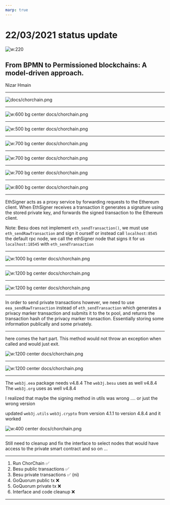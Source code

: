 ```yaml
---
marp: true
---
```



# 22/03/2021 status update

![w:220](docs/unicam.jpg)
## From BPMN to Permissioned blockchains: A model-driven approach.

Nizar Hmain

---


![docs/chorchain.png](docs/nyarticle.png)

---

![w:600 bg center docs/chorchain.png](docs/consensys_update.png)



---

![w:500 bg center docs/chorchain.png](docs/branches.png)

---


![w:700 bg center docs/chorchain.png](docs/node_perms.png)


---

![w:700 bg center docs/chorchain.png](docs/account_perms.png)

---

![w:700 bg center docs/chorchain.png](docs/OrionNodes.png)

---

![w:800 bg center docs/chorchain.png](docs/PrivateTransactionProcessing.png)

---

EthSigner acts as a proxy service by forwarding requests to the Ethereum client. When EthSigner receives a transaction it generates a signature using the stored private key, and forwards the signed transaction to the Ethereum client.

Note: Besu does not implement `eth_sendTransaction()`, we must use `eth_sendRawTransaction` and sign it ourself or instead call `localhost:8545` the default rpc node, we call the ethSigner node that signs it for us `localhost:18545` with `eth_sendTransaction`

---

![w:1000 bg center docs/chorchain.png](docs/ethsigner.png)

---
![w:1200 bg center docs/chorchain.png](docs/code1.png)

---

![w:1200 bg center docs/chorchain.png](docs/code2.png)

---

In order to send private transactions however, we need to use `eea_sendRawTransaction` instead of `eth_sendTransaction` which generates a privacy marker transaction and submits it to the tx pool, and returns the transaction hash of the privacy marker transaction. Essentially storing some information publically and some privately. 

---

here comes the hart part. This method would not throw an exception when called and would just exit.

![w:1200 center docs/chorchain.png](docs/fcku.png)

---

![w:1200 center docs/chorchain.png](docs/7hours.jpeg)

---

The `web3j.eea` package needs v4.8.4
The `web3j.besu` uses as well v4.8.4
The `web3j.org` uses as well v4.8.4


I realized that maybe the signing method in utils was wrong .... or just the wrong version

updated `web3j.utils` `web3j.crypto` from version 4.1.1 to version 4.8.4 and it worked



![w:400 center docs/chorchain.png](docs/travolta.gif)

---

Still need to cleanup and fix the interface to select nodes that would have access to the private smart contract and so on ... 

---

1. Run ChorChain ✅
2. Besu public transactions ✅
3. Besu private transactions ✅ (ni) 
4. GoQuorum public tx ❌
5. GoQuorum private tx ❌
6. Interface and code cleanup ❌


---



